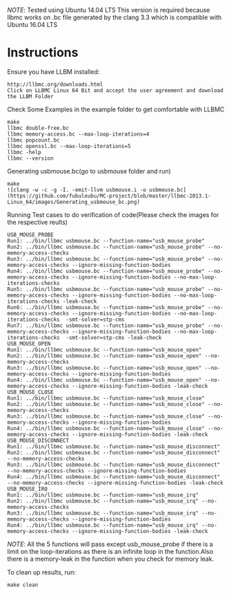 *NOTE*: Tested using Ubuntu 14.04 LTS
This version is required because llbmc works on .bc file generated by the clang 3.3 which is compatible with Ubuntu 16.04 LTS

# Instructions
Ensure you have LLBM installed:
~~~~
http://llbmc.org/downloads.html
Click on LLBMC Linux 64 Bit and accept the user agreement and download the LLBM Folder
~~~~

Check Some Examples in the example folder to get comfortable with LLBMC
~~~~
make
llbmc double-free.bc
llbmc memory-access.bc --max-loop-iterations=4
llbmc popcount.bc
llbmc openssl.bc --max-loop-iterations=5
llbmc -help
llbmc --version
~~~~

Generating usbmouse.bc(go to usbmouse folder and run)
~~~~
make
![clang -w -c -g -I. -emit-llvm usbmouse.i -o usbmouse.bc](https://github.com/fubuloubu/MC-project/blob/master/llbmc-2013.1-Linux_64/images/Generating_usbmouse_bc.png)
~~~~

Running Test cases to do verification of code(Please check the images for the respective reults)
~~~~
USB_MOUSE_PROBE
Run1: ../bin/llbmc usbmouse.bc --function-name="usb_mouse_probe"
Run2: ../bin/llbmc usbmouse.bc --function-name="usb_mouse_probe" --no-memory-access-checks
Run3: ../bin/llbmc usbmouse.bc --function-name="usb_mouse_probe" --no-memory-access-checks --ignore-missing-function-bodies
Run4: ../bin/llbmc usbmouse.bc --function-name="usb_mouse_probe" --no-memory-access-checks --ignore-missing-function-bodies --no-max-loop-iterations-checks
Run5: ../bin/llbmc usbmouse.bc --function-name="usb_mouse_probe" --no-memory-access-checks --ignore-missing-function-bodies --no-max-loop-iterations-checks -leak-check
Run6: ../bin/llbmc usbmouse.bc --function-name="usb_mouse_probe" --no-memory-access-checks --ignore-missing-function-bodies --no-max-loop-iterations-checks  -smt-solver=stp-cms
Run7: ../bin/llbmc usbmouse.bc --function-name="usb_mouse_probe" --no-memory-access-checks --ignore-missing-function-bodies --no-max-loop-iterations-checks  -smt-solver=stp-cms -leak-check
USB_MOUSE_OPEN
Run1: ../bin/llbmc usbmouse.bc --function-name="usb_mouse_open"
Run2: ../bin/llbmc usbmouse.bc --function-name="usb_mouse_open" --no-memory-access-checks
Run3: ../bin/llbmc usbmouse.bc --function-name="usb_mouse_open" --no-memory-access-checks --ignore-missing-function-bodies
Run4: ../bin/llbmc usbmouse.bc --function-name="usb_mouse_open" --no-memory-access-checks --ignore-missing-function-bodies -leak-check
USB_MOUSE_CLOSE
Run1: ../bin/llbmc usbmouse.bc --function-name="usb_mouse_close"
Run2: ../bin/llbmc usbmouse.bc --function-name="usb_mouse_close" --no-memory-access-checks
Run3: ../bin/llbmc usbmouse.bc --function-name="usb_mouse_close" --no-memory-access-checks --ignore-missing-function-bodies
Run4: ../bin/llbmc usbmouse.bc --function-name="usb_mouse_close" --no-memory-access-checks --ignore-missing-function-bodies -leak-check
USB_MOUSE_DISCONNECT
Run1: ../bin/llbmc usbmouse.bc --function-name="usb_mouse_disconnect"
Run2: ../bin/llbmc usbmouse.bc --function-name="usb_mouse_disconnect" --no-memory-access-checks
Run3: ../bin/llbmc usbmouse.bc --function-name="usb_mouse_disconnect" --no-memory-access-checks --ignore-missing-function-bodies
Run4: ../bin/llbmc usbmouse.bc --function-name="usb_mouse_disconnect" --no-memory-access-checks --ignore-missing-function-bodies -leak-check
USB_MOUSE_IRQ
Run1: ../bin/llbmc usbmouse.bc --function-name="usb_mouse_irq"
Run2: ../bin/llbmc usbmouse.bc --function-name="usb_mouse_irq" --no-memory-access-checks
Run3: ../bin/llbmc usbmouse.bc --function-name="usb_mouse_irq" --no-memory-access-checks --ignore-missing-function-bodies
Run4: ../bin/llbmc usbmouse.bc --function-name="usb_mouse_irq" --no-memory-access-checks --ignore-missing-function-bodies -leak-check
~~~~

*NOTE*: All the 5 functions will pass except usb_mouse_probe if there is a limit on the loop-iterations as there is an infinite loop in the function.Also there is a memory-leak in the function when you check for memory leak.

To clean up results, run:
~~~~
make clean
~~~~
     
